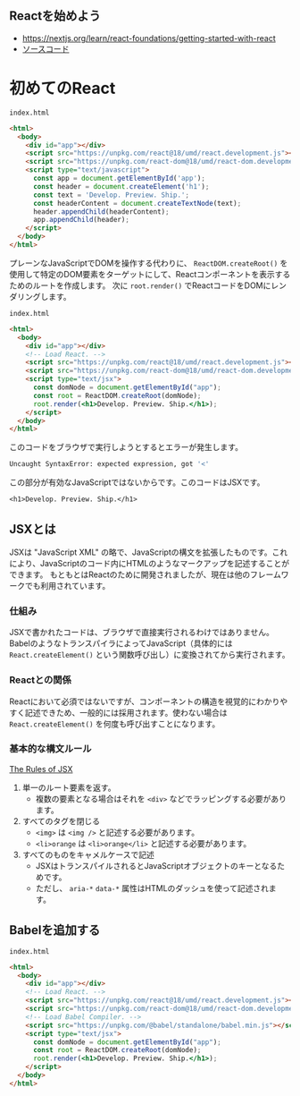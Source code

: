 Reactを始めよう
---

- https://nextjs.org/learn/react-foundations/getting-started-with-react
- [ソースコード](../../react_foundations/4_getting_started_with_react/)


# 初めてのReact



`index.html`
```html
<html>
  <body>
    <div id="app"></div>
    <script src="https://unpkg.com/react@18/umd/react.development.js"></script>
    <script src="https://unpkg.com/react-dom@18/umd/react-dom.development.js"></script>
    <script type="text/javascript">
      const app = document.getElementById('app');
      const header = document.createElement('h1');
      const text = 'Develop. Preview. Ship.';
      const headerContent = document.createTextNode(text);
      header.appendChild(headerContent);
      app.appendChild(header);
    </script>
  </body>
</html>
```

プレーンなJavaScriptでDOMを操作する代わりに、 `ReactDOM.createRoot()` を使用して特定のDOM要素をターゲットにして、Reactコンポーネントを表示するためのルートを作成します。
次に `root.render()` でReactコードをDOMにレンダリングします。




`index.html`
```html
<html>
  <body>
    <div id="app"></div>
    <!-- Load React. -->
    <script src="https://unpkg.com/react@18/umd/react.development.js"></script>
    <script src="https://unpkg.com/react-dom@18/umd/react-dom.development.js"></script>
    <script type="text/jsx">
      const domNode = document.getElementById("app");
      const root = ReactDOM.createRoot(domNode);
      root.render(<h1>Develop. Preview. Ship.</h1>);
    </script>
  </body>
</html>
```

このコードをブラウザで実行しようとするとエラーが発生します。

```bash
Uncaught SyntaxError: expected expression, got '<'
```

この部分が有効なJavaScriptではないからです。このコードはJSXです。


```
<h1>Develop. Preview. Ship.</h1>
```


## JSXとは

JSXは "JavaScript XML" の略で、JavaScriptの構文を拡張したものです。これにより、JavaScriptのコード内にHTMLのようなマークアップを記述することができます。
もともとはReactのために開発されましたが、現在は他のフレームワークでも利用されています。

### 仕組み
JSXで書かれたコードは、ブラウザで直接実行されるわけではありません。BabelのようなトランスパイラによってJavaScript（具体的には `React.createElement()` という関数呼び出し）に変換されてから実行されます。


### Reactとの関係

Reactにおいて必須ではないですが、コンポーネントの構造を視覚的にわかりやすく記述できため、一般的には採用されます。使わない場合は `React.createElement()` を何度も呼び出すことになります。


### 基本的な構文ルール

[The Rules of JSX](https://react.dev/learn/writing-markup-with-jsx#the-rules-of-jsx)


1. 単一のルート要素を返す。
    - 複数の要素となる場合はそれを `<div>` などでラッピングする必要があります。
2. すべてのタグを閉じる
    - `<img>` は `<img />` と記述する必要があります。
    - `<li>orange` は `<li>orange</li>` と記述する必要があります。
3. すべてのものをキャメルケースで記述
    - JSXはトランスパイルされるとJavaScriptオブジェクトのキーとなるためです。
    - ただし、 `aria-*` `data-*` 属性はHTMLのダッシュを使って記述されます。

## Babelを追加する

`index.html`
```html
<html>
  <body>
    <div id="app"></div>
    <!-- Load React. -->
    <script src="https://unpkg.com/react@18/umd/react.development.js"></script>
    <script src="https://unpkg.com/react-dom@18/umd/react-dom.development.js"></script>
    <!-- Load Babel Compiler. -->
    <script src="https://unpkg.com/@babel/standalone/babel.min.js"></script>
    <script type="text/jsx">
      const domNode = document.getElementById("app");
      const root = ReactDOM.createRoot(domNode);
      root.render(<h1>Develop. Preview. Ship.</h1>);
    </script>
  </body>
</html>
```